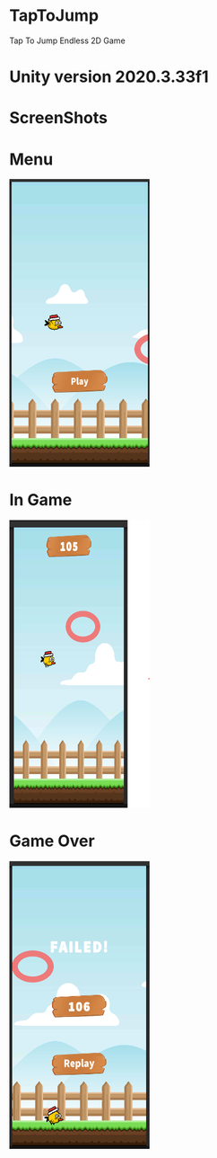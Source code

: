 # TapToJump
Tap To Jump Endless 2D Game
# Unity version 2020.3.33f1




# ScreenShots
# Menu
<img src="ScreenShots/1.png" width="250" height="512">

# In Game
<img src="ScreenShots/2.png" width="250" height="512">

# Game Over
<img src="ScreenShots/3.png" width="250" height="512">
